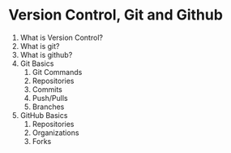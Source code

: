 # Version Control, Git and Github

1. What is Version Control?
2. What is git?
3. What is github?
4. Git Basics
    1. Git Commands
    2. Repositories
    3. Commits
    4. Push/Pulls
    5. Branches
5. GitHub Basics
    1. Repositories
    2. Organizations
    3. Forks